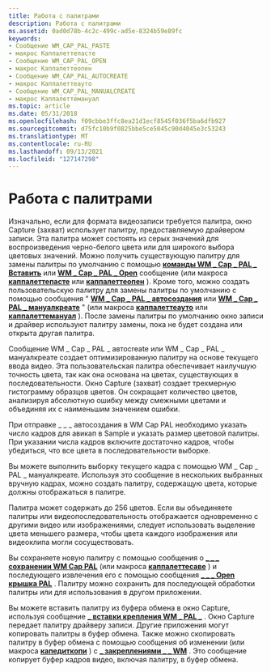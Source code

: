 ```yaml
---
title: Работа с палитрами
description: Работа с палитрами
ms.assetid: 0ad0d78b-4c2c-499c-ad5e-8324b59e89fc
keywords:
- Сообщение WM_CAP_PAL_PASTE
- макрос Каппалеттепасте
- Сообщение WM_CAP_PAL_OPEN
- макрос Каппалеттеопен
- Сообщение WM_CAP_PAL_AUTOCREATE
- макрос Каппалеттеауто
- Сообщение WM_CAP_PAL_MANUALCREATE
- макрос Каппалеттемануал
ms.topic: article
ms.date: 05/31/2018
ms.openlocfilehash: f09cbbe3ffc8ea21d1ecf8545f036f5ba6dfb927
ms.sourcegitcommit: d75fc10b9f0825bbe5ce5045c90d4045e3c53243
ms.translationtype: MT
ms.contentlocale: ru-RU
ms.lasthandoff: 09/13/2021
ms.locfileid: "127147298"
---
```

# <a name="working-with-palettes"></a>Работа с палитрами

Изначально, если для формата видеозаписи требуется палитра, окно Capture (захват) использует палитру, предоставляемую драйвером записи. Эта палитра может состоять из серых значений для воспроизведения черно-белого цвета или для широкого выбора цветовых значений. Можно получить существующую палитру для замены палитры по умолчанию с помощью [**команды WM \_ Cap \_ PAL \_ Вставить**](wm-cap-pal-paste.md) или [**WM \_ Cap \_ PAL \_ Open**](wm-cap-pal-open.md) сообщение (или макроса [**каппалеттепасте**](/windows/desktop/api/Vfw/nf-vfw-cappalettepaste) или [**каппалеттеопен**](/windows/desktop/api/Vfw/nf-vfw-cappaletteopen) ). Кроме того, можно создать пользовательскую палитру для замены палитры по умолчанию с помощью сообщения " [**WM \_ Cap \_ PAL \_ автосоздания**](wm-cap-pal-autocreate.md) или [**WM \_ Cap \_ PAL \_ мануалкреате**](wm-cap-pal-manualcreate.md) " (или макроса [**каппалеттеауто**](/windows/desktop/api/Vfw/nf-vfw-cappaletteauto) или [**каппалеттемануал**](/windows/desktop/api/Vfw/nf-vfw-cappalettemanual) ). После замены палитры по умолчанию окно записи и драйвер используют палитру замены, пока не будет создана или открыта другая палитра.

Сообщение WM \_ Cap \_ PAL \_ автоcreate или WM \_ Cap \_ PAL \_ мануалкреате создает оптимизированную палитру на основе текущего ввода видео. Эта пользовательская палитра обеспечивает наилучшую точность цвета, так как она основана на цветах, существующих в последовательности. Окно Capture (захват) создает трехмерную гистограмму образцов цветов. Он сокращает количество цветов, анализируя абсолютную ошибку между смежными цветами и объединяя их с наименьшим значением ошибки.

При отправке \_ \_ \_ автосоздания в WM Cap PAL необходимо указать число кадров для авикап в Sample и указать размер цветовой палитры. При указании числа кадров включите достаточно кадров, чтобы убедиться, что все цвета в последовательности выборке.

Вы можете выполнить выборку текущего кадра с помощью WM \_ Cap \_ PAL \_ мануалкреате. Используя это сообщение в нескольких выбранных вручную кадрах, можно создать палитру, содержащую цвета, которые должны отображаться в палитре.

Палитра может содержать до 256 цветов. Если вы объединяете палитры или видеопоследовательность отображается одновременно с другими видео или изображениями, следует использовать выделение цвета меньшего размера, чтобы цвета каждого изображения или видеоклипа могли сосуществовать.

Вы сохраняете новую палитру с помощью сообщения о [**\_ \_ \_ сохранении WM Cap PAL**](wm-cap-pal-save.md) (или макроса [**каппалеттесаве**](/windows/desktop/api/Vfw/nf-vfw-cappalettesave) ) и последующего извлечения его с помощью сообщения [**\_ \_ \_ Open крышка PAL**](wm-cap-pal-open.md) . Палитру можно сохранить для последующей обработки палитры или для использования в другом приложении.

Вы можете вставить палитру из буфера обмена в окно Capture, используя сообщение [**\_ вставки крепления WM \_ PAL \_**](wm-cap-pal-paste.md) . Окно Capture передает палитру драйверу записи. Другие приложения могут копировать палитры в буфер обмена. Также можно скопировать палитру в буфер обмена с помощью сообщения об изменении (или макроса [**капедиткопи**](/windows/desktop/api/Vfw/nf-vfw-capeditcopy) ) с [**\_ закреплениями \_ \_ WM**](wm-cap-edit-copy.md) . Это сообщение копирует буфер кадров видео, включая палитру, в буфер обмена.

 

 




